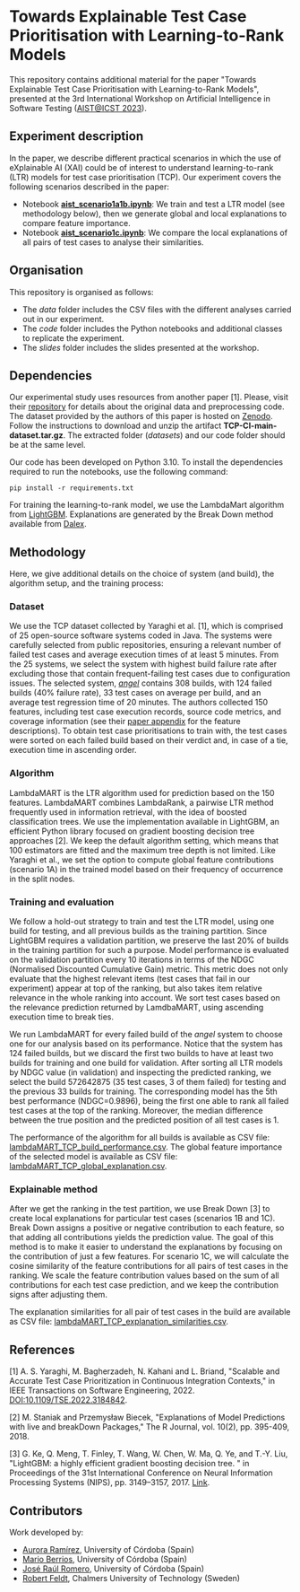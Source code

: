 # Towards Explainable Test Case Prioritisation with Learning-to-Rank Models

This repository contains additional material for the paper "Towards Explainable Test Case Prioritisation with Learning-to-Rank Models", presented at the 3rd International Workshop on Artificial Intelligence in Software Testing ([AIST@ICST 2023](https://aistworkshop.github.io/)).

## Experiment description

In the paper, we describe different practical scenarios in which the use of eXplainable AI (XAI) could be of interest to understand learning-to-rank (LTR) models for test case prioritisation (TCP). Our experiment covers the following scenarios described in the paper:

- Notebook [**aist_scenario1a1b.ipynb**](code/aist_scenario1a1b.ipynb): We train and test a LTR model (see methodology below), then we generate global and local explanations to compare feature importance.
- Notebook [**aist_scenario1c.ipynb**](code/aist_scenario1c.ipynb): We compare the local explanations of all pairs of test cases to analyse their similarities.

## Organisation

This repository is organised as follows:

* The *data* folder includes the CSV files with the different analyses carried out in our experiment. 
* The *code* folder includes the Python notebooks and additional classes to replicate the experiment.
* The *slides* folder includes the slides presented at the workshop.

## Dependencies

Our experimental study uses resources from another paper [1]. Please, visit their [repository](https://github.com/Ahmadreza-SY/TCP-CI) for details about the original data and preprocessing code. The dataset provided by the authors of this paper is hosted on [Zenodo](https://zenodo.org/record/6415365#.Y9Kw43bMJD8). Follow the instructions to download and unzip the artifact **TCP-CI-main-dataset.tar.gz**. The extracted folder (*datasets*) and our code folder should be at the same level.

Our code has been developed on Python 3.10. To install the dependencies required to run the notebooks, use the following command:

````
pip install -r requirements.txt
````

For training the learning-to-rank model, we use the LambdaMart algorithm from [LightGBM](https://lightgbm.readthedocs.io/). Explanations are generated by the Break Down method available from [Dalex](https://github.com/ModelOriented/DALEX).

## Methodology

Here, we give additional details on the choice of system (and build), the algorithm setup, and the training process:

### Dataset

We use the TCP dataset collected by Yaraghi et al. [1], which is comprised of 25 open-source software systems coded in Java. The systems were carefully selected from public repositories, ensuring a relevant number of failed test cases and average execution times of at least 5 minutes. From the 25 systems, we select the system with highest build failure rate after excluding those that contain frequent-failing test cases due to configuration issues. The selected system, [*angel*](https://github.com/Angel-ML/angel) contains 308 builds, with 124 failed builds (40% failure rate), 33 test cases on average per build, and an average test regression time of 20 minutes. The authors collected 150 features, including test case execution records, source code metrics, and coverage information (see their [paper appendix](https://ieeexplore.ieee.org/document/9801672/media#media) for the feature descriptions). To obtain test case prioritisations to train with, the test cases were sorted on each failed build based on their verdict and, in case of a tie, execution time in ascending order.

### Algorithm 

LambdaMART is the LTR algorithm used for prediction based on the 150 features. LambdaMART combines LambdaRank, a pairwise LTR method frequently used in information retrieval, with the idea of boosted classification trees. We use the implementation available in LightGBM, an efficient Python library focused on gradient boosting decision tree approaches [2]. We keep the default algorithm setting, which means that 100 estimators are fitted and the maximum tree depth is not limited. Like Yaraghi et al., we set the option to compute global feature contributions (scenario 1A) in the trained model based on their frequency of occurrence in the split nodes.

### Training and evaluation

We follow a hold-out strategy to train and test the LTR model, using one build for testing, and all previous builds as the training partition. Since LightGBM requires a validation partition, we preserve the last 20% of builds in the training partition for such a purpose. Model performance is evaluated on the validation partition every 10 iterations in terms of the NDGC (Normalised Discounted Cumulative Gain) metric. This metric does not only evaluate that the highest relevant items (test cases that fail in our experiment) appear at top of the ranking, but also takes item relative relevance in the whole ranking into account. We sort test cases based on the relevance prediction returned by LamdbaMART, using ascending execution time to break ties.

We run LambdaMART for every failed build of the *angel* system to choose one for our analysis based on its performance. Notice that the system has 124 failed builds, but we discard the first two builds to have at least two builds for training and one build for validation. After sorting all LTR models by NDGC value (in validation) and inspecting the predicted ranking, we select the build 572642875 (35 test cases, 3 of them failed) for testing and the previous 33 builds for training. The corresponding model has the 5th best performance (NDGC=0.9896), being the first one able to rank all failed test cases at the top of the ranking. Moreover, the median difference between the true position and the predicted position of all test cases is 1.

The performance of the algorithm for all builds is available as CSV file: [lambdaMART_TCP_build_performance.csv](data/lambdaMART_TCP_build_performance.csv). The global feature importance of the selected model is available as CSV file: [lambdaMART_TCP_global_explanation.csv](data/lambdaMART_TCP_global_explanation.csv).

### Explainable method

After we get the ranking in the test partition, we use Break Down [3] to create local explanations for particular test cases (scenarios 1B and 1C). Break Down assigns a positive or negative contribution to each feature, so that adding all contributions yields the prediction value. The goal of this method is to make it easier to understand the explanations by focusing on the contribution of just a few features. For scenario 1C, we will calculate the cosine similarity of the feature contributions for all pairs of test cases in the ranking. We scale the feature contribution values based on the sum of all contributions for each test case prediction, and we keep the contribution signs after adjusting them.

The explanation similarities for all pair of test cases in the build are available as CSV file: [lambdaMART_TCP_explanation_similarities.csv](data/lambdaMART_TCP_explanation_similarities.csv).

## References

[1] A. S. Yaraghi, M. Bagherzadeh, N. Kahani and L. Briand, "Scalable and Accurate Test Case Prioritization in Continuous Integration Contexts," in IEEE Transactions on Software Engineering, 2022. [DOI:10.1109/TSE.2022.3184842](https://doi.org/10.1109/TSE.2022.3184842).

[2] M. Staniak and Przemysław Biecek, "Explanations of Model Predictions with live and breakDown Packages," The R Journal, vol. 10(2), pp. 395-409, 2018.

[3] G. Ke, Q. Meng, T. Finley, T. Wang, W. Chen, W. Ma, Q. Ye, and T.-Y. Liu, "LightGBM: a highly efficient gradient boosting decision tree. " in Proceedings of the 31st International Conference on Neural Information Processing Systems (NIPS), pp. 3149–3157, 2017. [Link](https://dl.acm.org/doi/10.5555/3294996.3295074).

## Contributors

Work developed by:

* [Aurora Ramírez](https://github.com/aurorarq), University of Córdoba (Spain)
* [Mario Berrios](https://github.com/MarioBerrios), University of Córdoba (Spain)
* [José Raúl Romero](https://github.com/jrromero), University of Córdoba (Spain)
* [Robert Feldt](https://github.com/robertfeldt), Chalmers University of Technology (Sweden)
